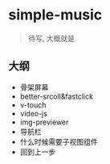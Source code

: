 # simple-music
> 待写, 大概就是

## 大纲

* 骨架屏幕
* better-srcoll&fastclick
* v-touch
* video-js
* img-previewer
* 导航栏
* 什么时候需要子视图组件
* 回到上一步